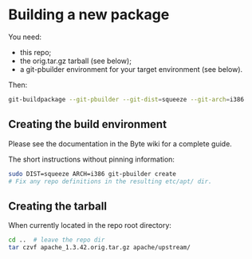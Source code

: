 Building a new package
======================

You need:

- this repo;
- the orig.tar.gz tarball (see below);
- a git-pbuilder environment for your target environment (see below).

Then: 

 ```bash
 git-buildpackage --git-pbuilder --git-dist=squeeze --git-arch=i386
 ```


Creating the build environment
------------------------------

Please see the documentation in the Byte wiki for a complete guide.


The short instructions without pinning information:

 ```bash
 sudo DIST=squeeze ARCH=i386 git-pbuilder create
 # Fix any repo definitions in the resulting etc/apt/ dir.
 ```

Creating the tarball
--------------------

When currently located in the repo root directory:

  ```bash
  cd ..  # leave the repo dir
  tar czvf apache_1.3.42.orig.tar.gz apache/upstream/
  ```
